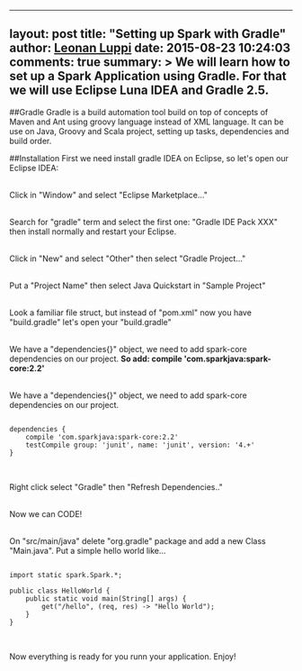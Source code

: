 ---
layout: post
title: "Setting up Spark with Gradle"
author: <a href="https://www.facebook.com/leonan.luppi" target="_blank">Leonan Luppi</a>
date: 2015-08-23 10:24:03
comments: true
summary: >
 We will learn how to set up a Spark Application using Gradle. For that we will use Eclipse Luna IDEA and Gradle 2.5.
 --

##Gradle
 Gradle is a build automation tool build on top of concepts of Maven and Ant using groovy language instead of XML language. It can be use on Java, Groovy and Scala project, setting up tasks, dependencies and build order.

##Installation
First we need install gradle IDEA on Eclipse, so let's open our Eclipse IDEA:

<br>Click in "Window" and select "Eclipse Marketplace..."
<img src="/img/posts/settingup-spark-gradle/1.png" alt="">

<br>Search for "gradle" term and select the first one: "Gradle IDE Pack XXX" then install normally and restart your Eclipse.
<img src="/img/posts/settingup-spark-gradle/2.png" alt="">

<br>Click in "New" and select "Other" then select "Gradle Project..."
<img src="/img/posts/settingup-spark-gradle/3.png" alt="">

<br>Put a "Project Name" then select Java Quickstart in "Sample Project"
<img src="/img/posts/settingup-spark-gradle/4.png" alt="">

<br>Look a familiar file struct, but instead of "pom.xml" now you have "build.gradle" let's open your "build.gradle"
<img src="/img/posts/settingup-spark-gradle/5.png" alt="">

<br>We have a "dependencies{}" object, we need to add spark-core dependencies on our project. **So add: compile 'com.sparkjava:spark-core:2.2'**
<img src="/img/posts/settingup-spark-gradle/6.png" alt="">

<br>We have a "dependencies{}" object, we need to add spark-core dependencies on our project.
<pre><code class="language-markup">
dependencies {
    compile 'com.sparkjava:spark-core:2.2'
    testCompile group: 'junit', name: 'junit', version: '4.+'
}
</code></pre>
<img src="/img/posts/settingup-spark-gradle/6.png" alt="">

<br>Right click select "Gradle" then "Refresh Dependencies.."
<img src="/img/posts/settingup-spark-gradle/7.png" alt="">

<br> Now we can CODE!

<br> On "src/main/java" delete "org.gradle" package and add a new Class "Main.java". Put a simple hello world like...
<pre><code class="language-markup">
import static spark.Spark.*;

public class HelloWorld {
    public static void main(String[] args) {
        get("/hello", (req, res) -> "Hello World");
    }
}
</code></pre>
<img src="/img/posts/settingup-spark-gradle/8.png" alt="">

<br>Now everything is ready for you runn your application. Enjoy!

